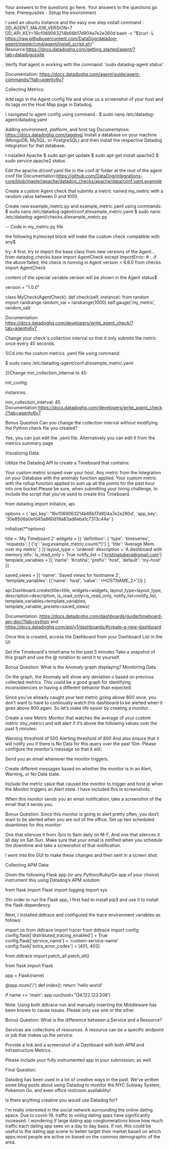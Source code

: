 Your answers to the questions go here.
Your answers to the questions go here. Prerequisites - Setup the environment

I used an ubuntu instance and the easy one step install command : DD_AGENT_MAJOR_VERSION=7 DD_API_KEY=16cf069063214b66b17d904a7e2e260d bash -c "$(curl -L https://raw.githubusercontent.com/DataDog/datadog-agent/master/cmd/agent/install_script.sh)"
Resource:https://docs.datadoghq.com/getting_started/agent/?tab=datadogussite

Verify that agent is working with the command:
'sudo datadog-agent status’

Documentation: https://docs.datadoghq.com/agent/guide/agent-commands/?tab=agentv6v7

Collecting Metrics:

Add tags in the Agent config file and show us a screenshot of your host and its tags on the Host Map page in Datadog.

I navigated to agent config using command :
$ sudo nano /etc/datadog-agent/datadog.yaml

Adding environment, platform, and host tag Documentation: https://docs.datadoghq.com/tagging/
Install a database on your machine (MongoDB, MySQL, or PostgreSQL) and then install the respective Datadog integration for that database.

I installed Apache
$ sudo apt-get update $ sudo apt-get install apache2 $ sudo service apache2 status

Edit the apache.d/conf.yaml file in the conf.d/ folder at the root of the agent conf file
Documentation:https://github.com/DataDog/integrations-core/blob/master/apache/datadog_checks/apache/data/conf.yaml.example

Create a custom Agent check that submits a metric named my_metric with a random value between 0 and 1000.

Create new example_metric.py and example_metric.yaml using commands:
$ sudo nano /etc/datadog-agent/conf.d/example_metric.yaml $ sudo nano /etc/datadog-agent/checks.d/example_metric.py

-- Code in my_metric.py file

the following try/except block will make the custom check compatible with any$

try: # first, try to import the base class from new versions of the Agent... from datadog_checks.base import AgentCheck except ImportError: # ...if the above failed, the check is running in Agent version < 6.6.0 from checks import AgentCheck

content of the special variable version will be shown in the Agent status$

version = "1.0.0"

class MyCheck(AgentCheck): def check(self, instance): from random import randrange random_val = randrange(1000) self.gauge('my_metric', random_val)

Documentation: https://docs.datadoghq.com/developers/write_agent_check/?tab=agentv6v7

Change your check's collection interval so that it only submits the metric once every 45 seconds.

1)Cd into the custom metrics .yaml file using command:

$ sudo nano /etc/datadog-agent/conf.d/example_metric.yaml

2)Change min_collection_internal to 45:

init_config:

instances:

min_collection_interval: 45
Documentation:https://docs.datadoghq.com/developers/write_agent_check/?tab=agentv6v7

Bonus Question Can you change the collection interval without modifying the Python check file you created?

Yes, you can just edit the .yaml file. Alternatively you can edit it from the metrics summary page

Visualizing Data:

Utilize the Datadog API to create a Timeboard that contains:

Your custom metric scoped over your host. Any metric from the Integration on your Database with the anomaly function applied. Your custom metric with the rollup function applied to sum up all the points for the past hour into one bucket Please be sure, when submitting your hiring challenge, to include the script that you've used to create this Timeboard.

from datadog import initialize, api

options = { 'api_key': '16cf069063214b66b17d904a7e2e260d', 'app_key': '30e8506a0efd45a860d19a83ad6eba1c7313c44e' }

initialize(**options)

title = 'My Timeboard 2' widgets = [{ 'definition': { 'type': 'timeseries', 'requests': [ {'q': 'avg:example_metric.count{*}'} ], 'title': 'Average Mem over my metric' } }] layout_type = 'ordered' description = 'A dashboard with memory info.' is_read_only = True notify_list = ['kristinatubera@gmail.com'] template_variables = [{ 'name': 'Kristina', 'prefix': 'host', 'default': 'my-host' }]

saved_views = [{ 'name': 'Saved views for hostname 2', 'template_variables': [{'name': 'host', 'value': '<HOSTNAME_2>'}]} ]

api.Dashboard.create(title=title, widgets=widgets, layout_type=layout_type, description=description, is_read_only=is_read_only, notify_list=notify_list, template_variables=template_variables, template_variable_presets=saved_views)

Documentation: https://docs.datadoghq.com/dashboards/guide/timeboard-api-doc/?tab=python and https://docs.datadoghq.com/api/v1/dashboards/#create-a-new-dashboard

Once this is created, access the Dashboard from your Dashboard List in the UI:

Set the Timeboard's timeframe to the past 5 minutes Take a snapshot of this graph and use the @ notation to send it to yourself.

Bonus Question: What is the Anomaly graph displaying? Monitoring Data

On the graph, the Anomaly will show any deviation o based on previous collected metrics. This could be a good graph for identifying inconsistencies or having a different behavior than expected.

Since you’ve already caught your test metric going above 800 once, you don’t want to have to continually watch this dashboard to be alerted when it goes above 800 again. So let’s make life easier by creating a monitor.

Create a new Metric Monitor that watches the average of your custom metric (my_metric) and will alert if it’s above the following values over the past 5 minutes:

Warning threshold of 500 Alerting threshold of 800 And also ensure that it will notify you if there is No Data for this query over the past 10m. Please configure the monitor’s message so that it will:

Send you an email whenever the monitor triggers.

Create different messages based on whether the monitor is in an Alert, Warning, or No Data state.

Include the metric value that caused the monitor to trigger and host ip when the Monitor triggers an Alert state. I have included this in screenshots

When this monitor sends you an email notification, take a screenshot of the email that it sends you.

Bonus Question: Since this monitor is going to alert pretty often, you don’t want to be alerted when you are out of the office. Set up two scheduled downtimes for this monitor:

One that silences it from 7pm to 9am daily on M-F, And one that silences it all day on Sat-Sun. Make sure that your email is notified when you schedule the downtime and take a screenshot of that notification.

I went into the GUI to make these changes and then sent in a screen shot.

Collecting APM Data:

Given the following Flask app (or any Python/Ruby/Go app of your choice) instrument this using Datadog’s APM solution:

from flask import Flask import logging import sys

1)In order to run the Flask app, I first had to install pip3 and use it to install the flask dependency.

Next, I installed ddtrace and configured the trace environment variables as follows:

import os from ddtrace import tracer from ddtrace import config config.flask['distributed_tracing_enabled'] = True config.flask['service_name'] = 'custom-service-name' config.flask['extra_error_codes'] = [401, 403]

from ddtrace import patch_all patch_all()

from flask import Flask

app = Flask(name)

@app.route('/') def index(): return 'hello world'

if name == 'main': app.run(host='134.122.123.208')

Note: Using both ddtrace-run and manually inserting the Middleware has been known to cause issues. Please only use one or the other.

Bonus Question: What is the difference between a Service and a Resource?

Services are collections of resources. A resource can be a specific endpoint or job that makes up the service.

Provide a link and a screenshot of a Dashboard with both APM and Infrastructure Metrics.

Please include your fully instrumented app in your submission, as well.

Final Question:

Datadog has been used in a lot of creative ways in the past. We’ve written some blog posts about using Datadog to monitor the NYC Subway System, Pokemon Go, and even office restroom availability!

Is there anything creative you would use Datadog for?

I'm really interested in the social network surrounding the online dating space. Due to covid-19, traffic to onling dating apps have significantly increased. I wondering if large dating app conglomerations know how much traffic each dating app sees on a day to day basis. If not, this could be useful to the dating app scene to better target their market based on which apps most people are active on based on the common demographic of the area.
